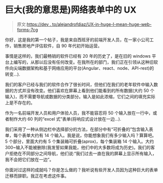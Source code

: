# 巨大(我的意思是)网络表单中的 UX

> 原文:[https://dev . to/alejandrofdiaz/UX-in-huge-I-mean-huge-web-forms-7cg](https://dev.to/alejandrofdiaz/ux-in-huge-i-mean-huge-web-forms-7cg)

你好，这是我的第一个帖子，我是来自西班牙的前端开发人员，在一家小公司工作，销售房地产评估软件，自 90 年代初开始运营。

事情是这样的，我们最畅销的软件已经有 20 年的历史了，是在旧的 windows 平台上编写的，从那以后没有任何改变。在我所在的部门，我们正在引领从这种旧软件向尖端数据架构和基于网络应用的平台(Angular、react、node、API-rest)的转变...).

我们的客户已经与我们的软件合作了很长时间，但他们在我们的老年软件中输入数据的方式并没有改变。他们喜欢在屏幕上看到他们能看到的所有数据(大约 50 个输入)，而不需要导航或数据的分类部分。输入是如此浓缩，它们之间的填充实际上是不存在的。

作为一名前端开发人员和用户体验人员，我不能容忍将 50 个输入放在一行中，或者制作大约 60 列的“excel 式”表单(将响应式设计放在一边...).

我们采用了一种从侧边栏中选择部分的方法，在部分中有“可折叠的”包含输入表单，每个表单大约有 14 个输入。我是说，你能想象我们有多少输入吗？算算吧。5 个部分，里面大约有 5 个集装箱可折叠(aprox)，每个集装箱 14 个输入。大约 300~输入不能被删除(我发誓如果我能，他们中的大多数将成为历史)。我们的客户拒绝在不同部分之间导航，他们说:“我们过去一直在我的屏幕上显示所有输入，我不会把它们放在一边”。

你面对过这样的成就吗？你是怎么做的？我听说有些开发人员因为这种巨大的表单迁移而辞职。我正在考虑这件事。